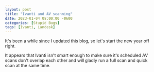 ```yaml
---
layout: post
title: "Ivanti and AV scanning"
date: 2023-01-04 08:00:00 -0600
categories: [Stupid Bugs]
tags: [Ivanti, Landesk]
--- 
```


It's been a while since I updated this blog, so let's start the new year off right.

It appears that Ivanti isn't smart enough to make sure it's scheduled AV scans don't overlap each other and will gladly run a full scan and quick scan at the same time.
